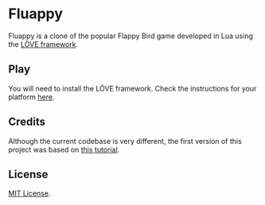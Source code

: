# Fluappy

Fluappy is a clone of the popular Flappy Bird game developed in Lua using the
[LÖVE framework](https://love2d.org/).

## Play

You will need to install the LÖVE framework. Check the instructions for your
platform [here](https://love2d.org/wiki/Getting_Started).

## Credits

Although the current codebase is very different, the first version of this
project was based on [this tutorial](https://simplegametutorials.github.io/bird/).

## License

[MIT License](http://opensource.org/licenses/MIT).
